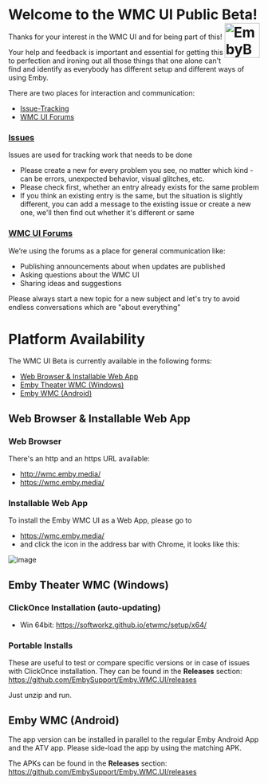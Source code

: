 # Welcome to the WMC UI Public Beta! <img src="https://github.com/EmbySupport/Emby.WMC.UI/assets/4985349/7e5bddef-1450-4d4a-b540-89e95334a348" alt="EmbyButton7" style="float: right; max-width: 70px;width: 70px;">    

Thanks for your interest in the WMC UI and for being part of this!

Your help and feedback is important and essential for getting this to perfection and ironing out all those things that one alone can't find and identify as everybody has different setup and different ways of using Emby.

There are two places for interaction and communication:

- [Issue-Tracking](https://github.com/EmbySupport/Emby.WMC.UI/issues)
- [WMC UI Forums](https://emby.media/community/index.php?/forum/187-wmc-ui-beta)

### [Issues](https://github.com/EmbySupport/Emby.WMC.UI/issues)

Issues are used for tracking work that needs to be done

- Please create a new for every problem you see, no matter which kind - can be errors, unexpected behavior, visual glitches, etc.
- Please check first, whether an entry already exists for the same problem
- If you think an existing entry is the same, but the situation is slightly different, you can add a message to the existing issue or create a new one, we'll then find out whether it's different or same

### [WMC UI Forums](https://emby.media/community/index.php?/forum/187-wmc-ui-beta)

  We’re using the forums as a place for general communication like:
  * Publishing announcements about when updates are published
  * Asking questions about the WMC UI
  * Sharing ideas and suggestions

Please always start a new topic for a new subject and let's try to avoid endless conversations which are "about everything" 

# Platform Availability

The WMC UI Beta is currently available in the following forms:

- [Web Browser & Installable Web App](#web-browser--installable-web-app)
- [Emby Theater WMC (Windows)](emby-theater-wmc-windows)
- [Emby WMC (Android)](#emby-wmc-android)

## Web Browser & Installable Web App

### Web Browser

There's an http and an https URL available:

- http://wmc.emby.media/
- https://wmc.emby.media/

### Installable Web App

To install the Emby WMC UI as a Web App, please go to

- https://wmc.emby.media/
- and click the icon in the address bar
  with Chrome, it looks like this:

![image](https://github.com/EmbySupport/Emby.WMC.UI/assets/4985349/1894a3d9-7a8c-4600-9fb3-a8ea6ec577a4)


## Emby Theater WMC (Windows)

### ClickOnce Installation (auto-updating)

- Win 64bit: https://softworkz.github.io/etwmc/setup/x64/

### Portable Installs

These are useful to test or compare specific versions or in case of issues with ClickOnce installation.
They can be found in the **Releases** section: https://github.com/EmbySupport/Emby.WMC.UI/releases

Just unzip and run.

## Emby WMC (Android)

The app version can be installed in parallel to the regular Emby Android App and the ATV app.
Please side-load the app by using the matching APK.

The APKs can be found in the **Releases** section: https://github.com/EmbySupport/Emby.WMC.UI/releases



